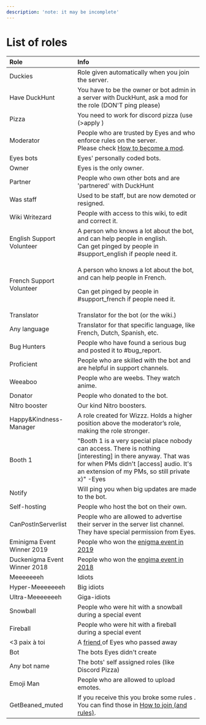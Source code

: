 ```yaml
---
description: 'note: it may be incomplete'
---
```


# List of roles

<table>
  <thead>
    <tr>
      <th style="text-align:left">Role</th>
      <th style="text-align:left">Info</th>
    </tr>
  </thead>
  <tbody>
    <tr>
      <td style="text-align:left">Duckies</td>
      <td style="text-align:left">Role given automatically when you join the server.</td>
    </tr>
    <tr>
      <td style="text-align:left">Have DuckHunt</td>
      <td style="text-align:left">You have to be the owner or bot admin in a server with DuckHunt, ask a
        mod for the role (DON&apos;T ping please)</td>
    </tr>
    <tr>
      <td style="text-align:left">Pizza</td>
      <td style="text-align:left">You need to work for discord pizza (use (&gt;apply )</td>
    </tr>
    <tr>
      <td style="text-align:left">Moderator</td>
      <td style="text-align:left">People who are trusted by Eyes and who enforce rules on the server.
        <br
        />Please check <a href="how-to-become-a-mod.md">How to become a mod</a>.</td>
    </tr>
    <tr>
      <td style="text-align:left">Eyes bots</td>
      <td style="text-align:left">Eyes&apos; personally coded bots.</td>
    </tr>
    <tr>
      <td style="text-align:left">Owner</td>
      <td style="text-align:left">Eyes is the only owner.</td>
    </tr>
    <tr>
      <td style="text-align:left">Partner</td>
      <td style="text-align:left">People who own other bots and are &apos;partnered&apos; with DuckHunt</td>
    </tr>
    <tr>
      <td style="text-align:left">Was staff</td>
      <td style="text-align:left">Used to be staff, but are now demoted or resigned.</td>
    </tr>
    <tr>
      <td style="text-align:left">Wiki Writezard</td>
      <td style="text-align:left">People with access to this wiki, to edit and correct it.</td>
    </tr>
    <tr>
      <td style="text-align:left">English Support Volunteer</td>
      <td style="text-align:left">A person who knows a lot about the bot, and can help people in english.
        <br
        />Can get pinged by people in #support_english if people need it.</td>
    </tr>
    <tr>
      <td style="text-align:left">French Support Volunteer</td>
      <td style="text-align:left">
        <p>A person who knows a lot about the bot, and can help people in French.</p>
        <p>Can get pinged by people in #support_french if people need it.</p>
      </td>
    </tr>
    <tr>
      <td style="text-align:left">Translator</td>
      <td style="text-align:left">Translator for the bot (or the wiki.)</td>
    </tr>
    <tr>
      <td style="text-align:left">Any language</td>
      <td style="text-align:left">Translator for that specific language, like French, Dutch, Spanish, etc.</td>
    </tr>
    <tr>
      <td style="text-align:left">Bug Hunters</td>
      <td style="text-align:left">People who have found a serious bug and posted it to #bug_report.</td>
    </tr>
    <tr>
      <td style="text-align:left">Proficient</td>
      <td style="text-align:left">People who are skilled with the bot and are helpful in support channels.</td>
    </tr>
    <tr>
      <td style="text-align:left">Weeaboo</td>
      <td style="text-align:left">People who are weebs. They watch anime.</td>
    </tr>
    <tr>
      <td style="text-align:left">Donator</td>
      <td style="text-align:left">People who donated to the bot.</td>
    </tr>
    <tr>
      <td style="text-align:left">Nitro booster</td>
      <td style="text-align:left">Our kind Nitro boosters.</td>
    </tr>
    <tr>
      <td style="text-align:left">Happy&amp;Kindness-Manager</td>
      <td style="text-align:left">A role created for Wizzz. Holds a higher position above the moderator&#x2019;s
        role, making the role stronger.</td>
    </tr>
    <tr>
      <td style="text-align:left">Booth 1</td>
      <td style="text-align:left">&quot;Booth 1 is a very special place nobody can access. There is nothing
        [interesting] in there anyway. That was for when PMs didn&apos;t [access]
        audio. It&apos;s an extension of my PMs, so still private x)&quot; -Eyes</td>
    </tr>
    <tr>
      <td style="text-align:left">Notify</td>
      <td style="text-align:left">Will ping you when big updates are made to the bot.</td>
    </tr>
    <tr>
      <td style="text-align:left">Self-hosting</td>
      <td style="text-align:left">People who host the bot on their own.</td>
    </tr>
    <tr>
      <td style="text-align:left">CanPostInServerlist</td>
      <td style="text-align:left">People who are allowed to advertise their server in the server list channel.
        They have special permission from Eyes.</td>
    </tr>
    <tr>
      <td style="text-align:left">Eminigma Event Winner 2019</td>
      <td style="text-align:left">People who won the <a href="../support-server-lore/server-events/">enigma event in 2019</a>
      </td>
    </tr>
    <tr>
      <td style="text-align:left">Duckenigma Event Winner 2018</td>
      <td style="text-align:left">People who won the <a href="../support-server-lore/server-events/">engima event in 2018</a>
      </td>
    </tr>
    <tr>
      <td style="text-align:left">Meeeeeeeh</td>
      <td style="text-align:left">Idiots</td>
    </tr>
    <tr>
      <td style="text-align:left">Hyper-Meeeeeeeh</td>
      <td style="text-align:left">Big idiots</td>
    </tr>
    <tr>
      <td style="text-align:left">Ultra-Meeeeeeeh</td>
      <td style="text-align:left">Giga-idiots</td>
    </tr>
    <tr>
      <td style="text-align:left">Snowball</td>
      <td style="text-align:left">People who were hit with a snowball during a special event</td>
    </tr>
    <tr>
      <td style="text-align:left">Fireball</td>
      <td style="text-align:left">People who were hit with a fireball during a special event</td>
    </tr>
    <tr>
      <td style="text-align:left">&lt;3 paix &#xE0; toi</td>
      <td style="text-align:left">A <a href=" https://cdn.discordapp.com/attachments/446074570156539915/683886001973886984/20200301_215828.jpg">friend </a>of
        Eyes who passed away</td>
    </tr>
    <tr>
      <td style="text-align:left">Bot</td>
      <td style="text-align:left">The bots Eyes didn&apos;t create</td>
    </tr>
    <tr>
      <td style="text-align:left">Any bot name</td>
      <td style="text-align:left">The bots&apos; self assigned roles (like Discord Pizza)</td>
    </tr>
    <tr>
      <td style="text-align:left">Emoji Man</td>
      <td style="text-align:left">People who are allowed to upload emotes.</td>
    </tr>
    <tr>
      <td style="text-align:left">GetBeaned_muted</td>
      <td style="text-align:left">If you receive this you broke some rules .
        <br />You can find those in <a href="how-to-join.md">How to join (and rules)</a>.</td>
    </tr>
  </tbody>
</table>

